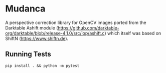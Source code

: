 # Mudanca

A perspective correction library for OpenCV images ported from the Darktable Ashift module (https://github.com/darktable-org/darktable/blob/release-4.1.0/src/iop/ashift.c)
which itself was based on ShiftN (https://www.shiftn.de).

## Running Tests

```
pip install . && python -m pytest
```
